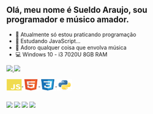 ## Olá, meu nome é Sueldo Araujo, sou programador e músico amador.

- 📕 Atualmente só estou praticando programação
- 🌱 Estudando JavaScript...
- 🎵 Adoro qualquer coisa que envolva música
- 💻 Windows 10 - i3 7020U 8GB RAM

<div>
  <a href="https://github.com/sueldoaraujo">
  <img height="180em" src="https://github-readme-stats.vercel.app/api?username=sueldoaraujo&show_icons=true&theme=dark&include_all_commits=true&count_private=true"/>
  <img height="120em" src="https://github-readme-stats.vercel.app/api/top-langs/?username=sueldoaraujo&layout=compact&langs_count=16&theme=dark"/>
</div>
<div style="display: inline_block"><br>
  <img align="center" alt="Susu-Js" height="30" width="40" src="https://raw.githubusercontent.com/devicons/devicon/master/icons/javascript/javascript-plain.svg">
  <img align="center" alt="Susu-HTML" height="30" width="40" src="https://raw.githubusercontent.com/devicons/devicon/master/icons/html5/html5-original.svg">
  <img align="center" alt="Susu-CSS" height="30" width="40" src="https://raw.githubusercontent.com/devicons/devicon/master/icons/css3/css3-original.svg">
  <img align="center" alt="Susu-Python" height="30" width="40" src="https://raw.githubusercontent.com/devicons/devicon/master/icons/python/python-original.svg">
</div>
  
  ##
  
<div>
  <a href="https://www.youtube.com/channel/UCcbr06WTqjVeJKreSFqkS7Q" target="_blank"><img src="https://img.shields.io/badge/YouTube-FF0000?style=for-the-badge&logo=youtube&logoColor=white" target="_blank"></a>
  <a href="https://instagram.com/koishi_alf" target="_blank"><img src="https://img.shields.io/badge/-Instagram-%23E4405F?style=for-the-badge&logo=instagram&logoColor=white" target="_blank"></a>
 	<a href="https://www.twitch.tv/koishi_alf" target="_blank"><img src="https://img.shields.io/badge/Twitch-9146FF?style=for-the-badge&logo=twitch&logoColor=white" target="_blank"></a> 
  <a href="https://www.linkedin.com/in/sueldo-araujo-178a1121a/" target="_blank"><img src="https://img.shields.io/badge/-LinkedIn-%230077B5?style=for-the-badge&logo=linkedin&logoColor=white" target="_blank"></a>  
</div>
